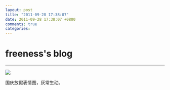 ```yaml
---
layout: post
title: "2011-09-28 17:38:07"
date: 2011-09-28 17:38:07 +0800
comments: true
categories: 
---
```


# freeness's blog

----------

![](http://okqmqrbgo.bkt.clouddn.com/201109281738071.jpg)

>
国庆放假表情图，灰常生动。